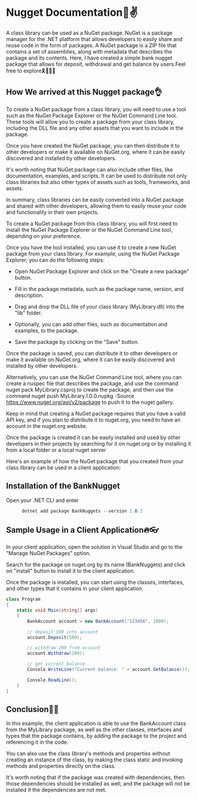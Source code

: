# Nugget Documentation🤞✌
 A class library can be used as a NuGet package. NuGet is a package manager for the .NET platform that allows developers to easily share and reuse code in the form of packages. A NuGet package is a ZIP file that contains a set of assemblies, along with metadata that describes the package and its contents.
 Here, I have created a simple bank nugget package that allows for deposit, withdrawal and get balance by users.Feel free to explore🎗🤞🤷‍♀️

## How We arrived at this Nugget package👌

To create a NuGet package from a class library, you will need to use a tool such as the NuGet Package Explorer or the NuGet Command Line tool. These tools will allow you to create a package from your class library, including the DLL file and any other assets that you want to include in the package.

Once you have created the NuGet package, you can then distribute it to other developers or make it available on NuGet.org, where it can be easily discovered and installed by other developers.

It's worth noting that NuGet package can also include other files, like documentation, examples, and scripts. It can be used to distribute not only class libraries but also other types of assets such as tools, frameworks, and assets.

In summary, class libraries can be easily converted into a NuGet package and shared with other developers, allowing them to easily reuse your code and functionality in their own projects.


To create a NuGet package from this class library, you will first need to install the NuGet Package Explorer or the NuGet Command Line tool, depending on your preference.

Once you have the tool installed, you can use it to create a new NuGet package from your class library. For example, using the NuGet Package Explorer, you can do the following steps:

* Open NuGet Package Explorer and click on the "Create a new package" button.

* Fill in the package metadata, such as the package name, version, and description.

* Drag and drop the DLL file of your class library (MyLibrary.dll) into the "lib" folder.

* Optionally, you can add other files, such as documentation and examples, to the package.

* Save the package by clicking on the "Save" button.


Once the package is saved, you can distribute it to other developers or make it available on NuGet.org, where it can be easily discovered and installed by other developers.

Alternatively, you can use the NuGet Command Line tool, where you can create a nuspec file that describes the package, and use the command nuget pack MyLibrary.csproj to create the package, and then use the command nuget push MyLibrary.1.0.0.nupkg -Source https://www.nuget.org/api/v2/package to push it to the nuget gallery.

Keep in mind that creating a NuGet package requires that you have a valid API key, and if you plan to distribute it to nuget.org, you need to have an account in the nuget.org website.

Once the package is created it can be easily installed and used by other developers in their projects by searching for it on nuget.org or by installing it from a local folder or a local nuget server

Here's an example of how the NuGet package that you created from your class library can be used in a client application:


## Installation of the BankNugget
Open your .NET CLI and enter

```C#
      dotnet add package BankNuggets --version 1.0.2
```


## Sample Usage in a Client Application🔥👓
In your client application, open the solution in Visual Studio and go to the "Manage NuGet Packages" option.

Search for the package on nuget.org by its name (BankNuggets) and click on "install" button to install it to the client application.

Once the package is installed, you can start using the classes, interfaces, and other types that it contains in your client application.

```c#
class Program
{
    static void Main(string[] args)
    {
        BankAccount account = new BankAccount("123456", 1000);

        // deposit 500 into account
        account.Deposit(500);

        // withdraw 200 from account
        account.Withdraw(200);

        // get current balance
        Console.WriteLine("Current balance: " + account.GetBalance());

        Console.ReadLine();
    }
}

```

## Conclusion🤷‍♀️
In this example, the client application is able to use the BankAccount class from the MyLibrary package, as well as the other classes, interfaces and types that the package contains, by adding the package to the project and referencing it in the code.

You can also use the class library's methods and properties without creating an instance of the class, by making the class static and invoking methods and properties directly on the class.

It's worth noting that if the package was created with dependencies, then those dependencies should be installed as well, and the package will not be installed if the dependencies are not met.


